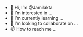 - 👋 Hi, I’m @Jamilakta
- 👀 I’m interested in ...
- 🌱 I’m currently learning ...
- 💞️ I’m looking to collaborate on ...
- 📫 How to reach me ...

<!---
Jamilakta/Jamilakta is a ✨ special ✨ repository because its `README.md` (this file) appears on your GitHub profile.
You can click the Preview link to take a look at your changes.
--->
